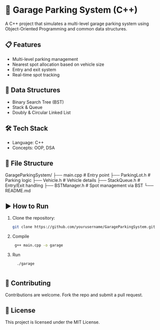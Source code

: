 # 🚗 Garage Parking System (C++)

A C++ project that simulates a multi-level garage parking system using Object-Oriented Programming and common data structures.

## 📋 Features

- Multi-level parking management
- Nearest spot allocation based on vehicle size
- Entry and exit system
- Real-time spot tracking

## 🧠 Data Structures

- Binary Search Tree (BST)
- Stack & Queue
- Doubly & Circular Linked List

## 🛠 Tech Stack

- Language: C++
- Concepts: OOP, DSA

## 📁 File Structure

GarageParkingSystem/
├── main.cpp # Entry point
├── ParkingLot.h # Parking logic
├── Vehicle.h # Vehicle details
├── StackQueue.h # Entry/Exit handling
├── BSTManager.h # Spot management via BST
└── README.md

## ▶️ How to Run

1. Clone the repository:
   ```bash
   git clone https://github.com/yourusername/GarageParkingSystem.git

2. Compile
   ```bash
    g++ main.cpp -o garage
3. Run
   ```bash
     ./garage



## 🤝 Contributing
Contributions are welcome. Fork the repo and submit a pull request.

## 📄 License
This project is licensed under the MIT License.
